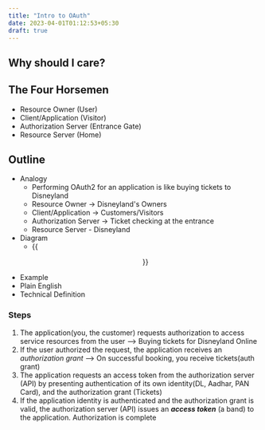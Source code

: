 ```yaml
---
title: "Intro to OAuth"
date: 2023-04-01T01:12:53+05:30
draft: true
---
```


## Why should I care?

## The Four Horsemen
- Resource Owner (User)
- Client/Application (Visitor)
- Authorization Server (Entrance Gate)
- Resource Server (Home)

## Outline
- Analogy
    - Performing OAuth2 for an application is like buying tickets to Disneyland
    - Resource Owner -> Disneyland's Owners
    - Client/Application -> Customers/Visitors
    - Authorization Server -> Ticket checking at the entrance
    - Resource Server - Disneyland
- Diagram
    - {{<figure src="https://drek4537l1klr.cloudfront.net/richer/Figures/01fig08_alt.jpg" caption="High-level overview of the OAuth Workflow" align="center">}}
- Example
- Plain English
- Technical Definition

### Steps
1. The application(you, the customer) requests authorization to access service resources from the user --> Buying tickets for Disneyland Online
2. If the user authorized the request, the application receives an *authorization grant* --> On successful booking, you receive tickets(auth grant)
3. The application requests an access token from the authorization server (API) by presenting authentication of its own identity(DL, Aadhar, PAN Card), and the authorization grant (Tickets)
4. If the application identity is authenticated and the authorization grant is valid, the authorization server (API) issues an ***access token*** (a band) to the application. Authorization is complete




